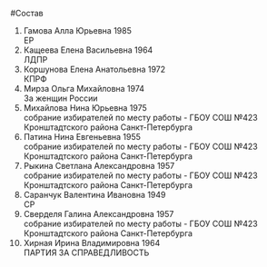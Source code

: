 #Состав
1. Гамова Алла Юрьевна 1985   
    ЕР
2. Кащеева Елена Васильевна 1964   
    ЛДПР
3. Коршунова Елена Анатольевна 1972   
    КПРФ
4. Мирза Ольга Михайловна 1974   
    За женщин России
5. Михайлова Нина Юрьевна 1975   
    собрание избирателей по месту работы - ГБОУ СОШ №423 Кронштадтского района Санкт-Петербурга
6. Патина Нина Евгеньевна 1955   
    собрание избирателей по месту работы - ГБОУ СОШ №423 Кронштадтского района Санкт-Петербурга
7. Рыкина Светлана Александровна 1957   
    собрание избирателей по месту работы - ГБОУ СОШ №423 Кронштадтского района Санкт-Петербурга
8. Саранчук Валентина Ивановна 1949   
    СР
9. Сверделя Галина Александровна 1957   
    собрание избирателей по месту работы - ГБОУ СОШ №423 Кронштадтского района Санкт-Петербурга
10. Хирная Ирина Владимировна 1964   
    ПАРТИЯ ЗА СПРАВЕДЛИВОСТЬ
